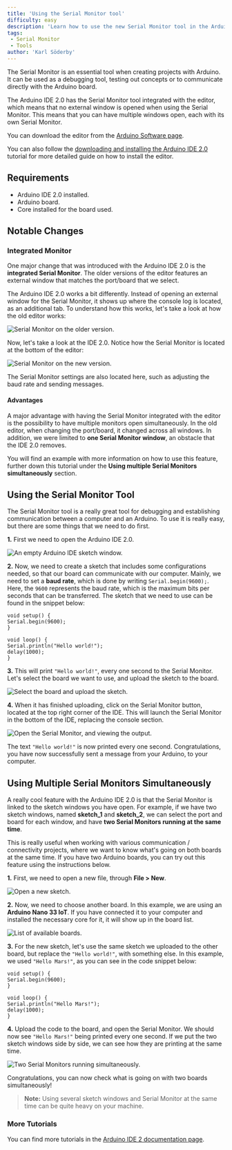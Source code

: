 ```yaml
---
title: 'Using the Serial Monitor tool'
difficulty: easy
description: 'Learn how to use the new Serial Monitor tool in the Arduino IDE 2.0, and how it works differently from older versions.'
tags:
 - Serial Monitor
 - Tools
author: 'Karl Söderby'
---
```


The Serial Monitor is an essential tool when creating projects with Arduino. It can be used as a debugging tool, testing out concepts or to communicate directly with the Arduino board. 

The Arduino IDE 2.0 has the Serial Monitor tool integrated with the editor, which means that no external window is opened when using the Serial Monitor. This means that you can have multiple windows open, each with its own Serial Monitor. 

You can download the editor from the [Arduino Software page](https://www.arduino.cc/en/software#experimental-software). 

You can also follow the [downloading and installing the Arduino IDE 2.0](/en/Tutorial/getting-started-with-ide-v2/ide-v2-downloading-and-installing) tutorial for more detailed guide on how to install the editor.

## Requirements

- Arduino IDE 2.0 installed. 
- Arduino board.
- Core installed for the board used.

## Notable Changes

### Integrated Monitor

One major change that was introduced with the Arduino IDE 2.0 is the **integrated Serial Monitor**. The older versions of the editor features an external window that matches the port/board that we select. 

The Arduino IDE 2.0 works a bit differently. Instead of opening an external window for the Serial Monitor, it shows up where the console log is located, as an additional tab. To understand how this works, let's take a look at how the old editor works:

![Serial Monitor on the older version.](assets/serial-monitor-old-editor.png)

Now, let's take a look at the IDE 2.0. Notice how the Serial Monitor is located at the bottom of the editor:

![Serial Monitor on the new version.](assets/serial-monitor-new-editor.png)

The Serial Monitor settings are also located here, such as adjusting the baud rate and sending messages. 

#### Advantages

A major advantage with having the Serial Monitor integrated with the editor is the possibility to have multiple monitors open simultaneously. In the old editor, when changing the port/board, it changed across all windows. In addition, we were limited to **one Serial Monitor window**, an obstacle that the IDE 2.0 removes. 

You will find an example with more information on how to use this feature, further down this tutorial under the **Using multiple Serial Monitors simultaneously** section.

## Using the Serial Monitor Tool

The Serial Monitor tool is a really great tool for debugging and establishing communication between a computer and an Arduino. To use it is really easy, but there are some things that we need to do first.

**1.** First we need to open the Arduino IDE 2.0. 

![An empty Arduino IDE sketch window.](assets/serial-monitor-img01.png)

**2.** Now, we need to create a sketch that includes some configurations needed, so that our board can communicate with our computer. Mainly, we need to set a **baud rate**, which is done by writing `Serial.begin(9600);`. Here, the `9600` represents the baud rate, which is the maximum bits per seconds that can be transferred. The sketch that we need to use can be found in the snippet below:

```arduino
void setup() {
Serial.begin(9600);
}

void loop() {
Serial.println("Hello world!");
delay(1000); 
}
```

**3.** This will print `"Hello world!"`, every one second to the Serial Monitor. Let's select the board we want to use, and upload the sketch to the board. 

![Select the board and upload the sketch.](assets/serial-monitor-img02.png)

**4.** When it has finished uploading, click on the Serial Monitor button, located at the top right corner of the IDE. This will launch the Serial Monitor in the bottom of the IDE, replacing the console section. 

![Open the Serial Monitor, and viewing the output.](assets/serial-monitor-img03.png)

The text `"Hello world!"` is now printed every one second. Congratulations, you have now successfully sent a message from your Arduino, to your computer. 


## Using Multiple Serial Monitors Simultaneously

A really cool feature with the Arduino IDE 2.0 is that the Serial Monitor is linked to the sketch windows you have open. For example, if we have two sketch windows, named **sketch_1** and **sketch_2**, we can select the port and board for each window, and have **two Serial Monitors running at the same time**. 

This is really useful when working with various communication / connectivity projects, where we want to know what's going on both boards at the same time. If you have two Arduino boards, you can try out this feature using the instructions below.

**1.** First, we need to open a new file, through **File > New**.

![Open a new sketch.](assets/serial-monitor-img04.png)

**2.** Now, we need to choose another board. In this example, we are using an **Arduino Nano 33 IoT**. If you have connected it to your computer and installed the necessary core for it, it will show up in the board list.

![List of available boards.](assets/serial-monitor-img05.png)


**3.** For the new sketch, let's use the same sketch we uploaded to the other board, but replace the `"Hello world!"`, with something else. In this example, we used `"Hello Mars!"`, as you can see in the code snippet below:

```arduino
void setup() {
Serial.begin(9600);
}

void loop() {
Serial.println("Hello Mars!");
delay(1000); 
}
```

**4.** Upload the code to the board, and open the Serial Monitor. We should now see `"Hello Mars!"` being printed every one second. If we put the two sketch windows side by side, we can see how they are printing at the same time.

![Two Serial Monitors running simultaneously.](assets/serial-monitor-img06.png)

Congratulations, you can now check what is going on with two boards simultaneously!

>**Note:** Using several sketch windows and Serial Monitor at the same time can be quite heavy on your machine. 

### More Tutorials

You can find more tutorials in the [Arduino IDE 2 documentation page](/software/ide-v2/).
